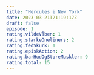 ```yaml
---
title: "Hercules i New York"
date: 2023-03-21T21:19:17Z
draft: false
episode: 1
rating.vildeVåben: 1
rating.stærkeOneliners: 2
rating.fedSkurk: 1
rating.episkAction: 2
rating.barHudOgStoreMuskler: 9
rating.total: 15
---
```


